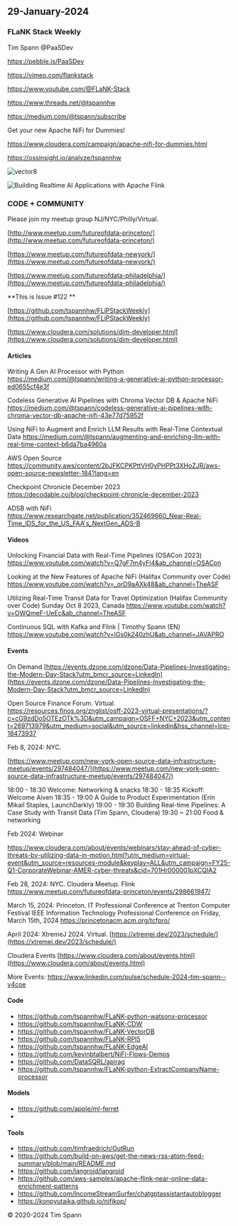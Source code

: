 ## 29-January-2024



### FLaNK Stack Weekly


Tim Spann @PaaSDev

https://pebble.is/PaaSDev

https://vimeo.com/flankstack

https://www.youtube.com/@FLaNK-Stack

https://www.threads.net/@tspannhw

https://medium.com/@tspann/subscribe

Get your new Apache NiFi for Dummies!

https://www.cloudera.com/campaign/apache-nifi-for-dummies.html

https://ossinsight.io/analyze/tspannhw

![vector8](https://github.com/tspannhw/FLiPStackWeekly/assets/18673814/682a1cb9-8329-401f-932a-a7ed01110210)

![Building Realtime AI Applications with Apache Flink](https://github.com/tspannhw/FLiPStackWeekly/assets/18673814/98d10d79-c316-4f84-b51f-b4c0eb6128b8)



### CODE + COMMUNITY

Please join my meetup group NJ/NYC/Philly/Virtual. 

[http://www.meetup.com/futureofdata-princeton/](http://www.meetup.com/futureofdata-princeton/)

[https://www.meetup.com/futureofdata-newyork/](https://www.meetup.com/futureofdata-newyork/)

[https://www.meetup.com/futureofdata-philadelphia/](https://www.meetup.com/futureofdata-philadelphia/)


**This is Issue #122 **



[https://github.com/tspannhw/FLiPStackWeekly](https://github.com/tspannhw/FLiPStackWeekly)

[https://www.cloudera.com/solutions/dim-developer.html](https://www.cloudera.com/solutions/dim-developer.html)




#### Articles

Writing A Gen AI Processor with Python
https://medium.com/@tspann/writing-a-generative-ai-python-processor-ed0655cf4e3f

Codeless Generative AI Pipelines with Chroma Vector DB & Apache NiFi
https://medium.com/@tspann/codeless-generative-ai-pipelines-with-chroma-vector-db-apache-nifi-43e77d75952f

Using NiFi to Augment and Enrich LLM Results with Real-Time Contextual Data
https://medium.com/@tspann/augmenting-and-enriching-llm-with-real-time-context-b6da7ba4960a

AWS Open Source 
https://community.aws/content/2bJFKCPKPttVH0yPHPPt3XHoZJR/aws-open-source-newsletter-184?lang=en

Checkpoint Chronicle December 2023
https://decodable.co/blog/checkpoint-chronicle-december-2023

ADSB with NiFi
https://www.researchgate.net/publication/352469660_Near-Real-Time_IDS_for_the_US_FAA's_NextGen_ADS-B

#### Videos

Unlocking Financial Data with Real-Time Pipelines (OSACon 2023)
https://www.youtube.com/watch?v=Q7gF7m4yFi4&ab_channel=OSACon

Looking at the New Features of Apache NiFi (Halifax Community over Code)
https://www.youtube.com/watch?v=_orD9aAXk48&ab_channel=TheASF

Utilizing Real-Time Transit Data for Travel Optimization (Halifax Community over Code)
Sunday Oct 8 2023, Canada
https://www.youtube.com/watch?v=OWQmeF-UeEc&ab_channel=TheASF

Continuous SQL with Kafka and Flink | Timothy Spann (EN)
https://www.youtube.com/watch?v=IGs0k240zhU&ab_channel=JAVAPRO


#### Events

On Demand
[https://events.dzone.com/dzone/Data-Pipelines-Investigating-the-Modern-Day-Stack?utm_bmcr_source=LinkedIn](https://events.dzone.com/dzone/Data-Pipelines-Investigating-the-Modern-Day-Stack?utm_bmcr_source=LinkedIn)

Open Source Finance Forum.  Virtual.
https://resources.finos.org/znglist/osff-2023-virtual-presentations/?c=cG9zdDo5OTEzOTk%3D&utm_campaign=OSFF+NYC+2023&utm_content=269713979&utm_medium=social&utm_source=linkedin&hss_channel=lcp-18473937


Feb 8, 2024:  NYC.

[https://www.meetup.com/new-york-open-source-data-infrastructure-meetup/events/297484047/](https://www.meetup.com/new-york-open-source-data-infrastructure-meetup/events/297484047/)   

18:00 - 18:30 Welcome: Networking & snacks
18:30 - 18:35 Kickoff: Welcome Aiven
18:35 - 19:00 A Guide to Product Experimentation (Erin Mikail Staples, LaunchDarkly)
19:00 - 19:30 Building Real-time Pipelines: A Case Study with Transit Data (Tim Spann, Cloudera)
19:30 ~ 21:00 Food & networking 

Feb 2024: Webinar

https://www.cloudera.com/about/events/webinars/stay-ahead-of-cyber-threats-by-utilizing-data-in-motion.html?utm_medium=virtual-event&utm_source=resources-module&keyplay=ALL&utm_campaign=FY25-Q1-CorporateWebinar-AMER-cyber-threats&cid=701Hr000001pXCQIA2

Feb 28, 2024:  NYC. Cloudera Meetup.   Flink
https://www.meetup.com/futureofdata-princeton/events/298661947/

March 15, 2024: Princeton.
IT Professional Conference at Trenton Computer Festival
IEEE Information Technology Professional Conference on Friday, March 15th, 2024
https://princetonacm.acm.org/tcfpro/

April 2024: XtremeJ 2024. Virtual.
[https://xtremej.dev/2023/schedule/](https://xtremej.dev/2023/schedule/)

Cloudera Events
[https://www.cloudera.com/about/events.html](https://www.cloudera.com/about/events.html)

More Events:
https://www.linkedin.com/pulse/schedule-2024-tim-spann--y4coe


#### Code

* https://github.com/tspannhw/FLaNK-python-watsonx-processor
* https://github.com/tspannhw/FLaNK-CDW
* https://github.com/tspannhw/FLaNK-VectorDB
* https://github.com/tspannhw/FLaNK-RPI5
* https://github.com/tspannhw/FLaNK-EdgeAI
* https://github.com/kevinbtalbert/NiFi-Flows-Demos
* https://github.com/DataSQRL/apirag
* https://github.com/tspannhw/FLaNK-python-ExtractCompanyName-processor
  
#### Models

* https://github.com/apple/ml-ferret
* 

  
#### Tools

* https://github.com/timfraedrich/OutRun
* https://github.com/build-on-aws/get-the-news-rss-atom-feed-summary/blob/main/README.md
* https://github.com/langroid/langroid
* https://github.com/aws-samples/apache-flink-near-online-data-enrichment-patterns
* https://github.com/IncomeStreamSurfer/chatgptassistantautoblogger
* https://konpyutaika.github.io/nifikop/

&copy; 2020-2024 Tim Spann


